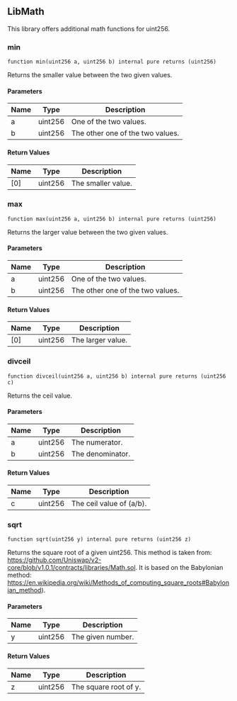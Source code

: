 ## LibMath

This library offers additional math functions for uint256.

### min

```solidity
function min(uint256 a, uint256 b) internal pure returns (uint256)
```

Returns the smaller value between the two given values.

#### Parameters

| Name | Type | Description |
| ---- | ---- | ----------- |
| a | uint256 | One of the two values. |
| b | uint256 | The other one of the two values. |

#### Return Values

| Name | Type | Description |
| ---- | ---- | ----------- |
| [0] | uint256 | The smaller value. |

### max

```solidity
function max(uint256 a, uint256 b) internal pure returns (uint256)
```

Returns the larger value between the two given values.

#### Parameters

| Name | Type | Description |
| ---- | ---- | ----------- |
| a | uint256 | One of the two values. |
| b | uint256 | The other one of the two values. |

#### Return Values

| Name | Type | Description |
| ---- | ---- | ----------- |
| [0] | uint256 | The larger value. |

### divceil

```solidity
function divceil(uint256 a, uint256 b) internal pure returns (uint256 c)
```

Returns the ceil value.

#### Parameters

| Name | Type | Description |
| ---- | ---- | ----------- |
| a | uint256 | The numerator. |
| b | uint256 | The denominator. |

#### Return Values

| Name | Type | Description |
| ---- | ---- | ----------- |
| c | uint256 | The ceil value of (a/b). |

### sqrt

```solidity
function sqrt(uint256 y) internal pure returns (uint256 z)
```

Returns the square root of a given uint256.
This method is taken from:
https://github.com/Uniswap/v2-core/blob/v1.0.1/contracts/libraries/Math.sol.
It is based on the Babylonian method:
https://en.wikipedia.org/wiki/Methods_of_computing_square_roots#Babylonian_method).

#### Parameters

| Name | Type | Description |
| ---- | ---- | ----------- |
| y | uint256 | The given number. |

#### Return Values

| Name | Type | Description |
| ---- | ---- | ----------- |
| z | uint256 | The square root of y. |


